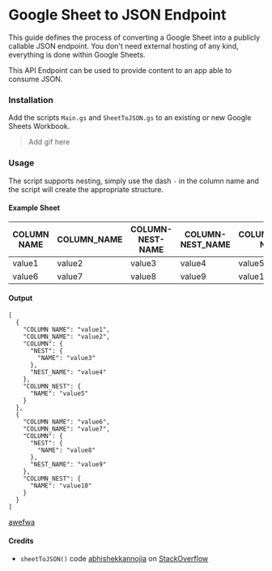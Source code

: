 # Google Sheet to JSON Endpoint

This guide defines the process of converting a Google Sheet into a publicly callable JSON endpoint. You don't need external hosting of any kind, everything is done within Google Sheets.

This API Endpoint can be used to provide content to an app able to consume JSON.

### Installation

Add the scripts `Main.gs` and `SheetToJSON.gs` to an existing or new Google Sheets Workbook.

> Add gif here

### Usage

The script supports nesting, simply use the dash `-` in the column name and the script will create the appropriate structure.

#### Example Sheet

|COLUMN NAME|COLUMN_NAME|COLUMN-NEST-NAME|COLUMN-NEST_NAME|COLUMN_NEST-NAME|
|---|---|---|---|---|
|value1|value2|value3|value4|value5|
|value6|value7|value8|value9|value10|

#### Output

```
[
  {
    "COLUMN NAME": "value1",
    "COLUMN_NAME": "value2",
    "COLUMN": {
      "NEST": {
        "NAME": "value3"
      },
      "NEST_NAME": "value4"
    },
    "COLUMN_NEST": {
      "NAME": "value5"
    }
  },
  {
    "COLUMN NAME": "value6",
    "COLUMN_NAME": "value7",
    "COLUMN": {
      "NEST": {
        "NAME": "value8"
      },
      "NEST_NAME": "value9"
    },
    "COLUMN_NEST": {
      "NAME": "value10"
    }
  }
]
```

[awefwa](http://google.com) 


#### Credits

- `sheetToJSON()` code [abhishekkannojia](https://stackoverflow.com/users/2386736/abhishekkannojia) on [StackOverflow](https://stackoverflow.com/questions/44178371/converting-csv-to-nested-json-in-javascript)